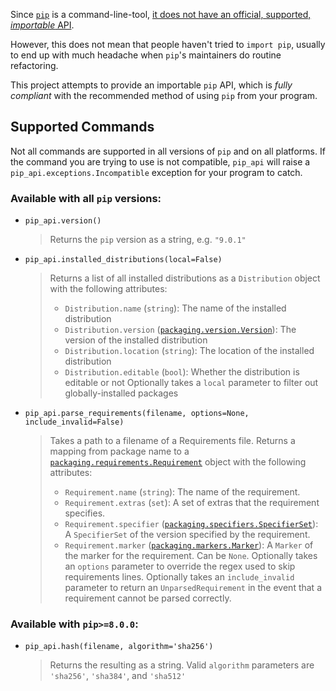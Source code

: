 
Since [`pip`](https://pypi.org/p/pip) is a command-line-tool, [it does not have
an official, supported, _importable_
API](https://pip.pypa.io/en/latest/user_guide/#using-pip-from-your-program).

However, this does not mean that people haven't tried to `import pip`, usually
to end up with much headache when `pip`'s maintainers do routine refactoring.

This project attempts to provide an importable `pip` API, which is _fully
compliant_ with the recommended method of using `pip` from your program.

## Supported Commands

Not all commands are supported in all versions of `pip` and on all platforms.
If the command you are trying to use is not compatible, `pip_api` will raise a
`pip_api.exceptions.Incompatible` exception for your program to catch.

### Available with all `pip` versions:
* `pip_api.version()`
  > Returns the `pip` version as a string, e.g. `"9.0.1"`

* `pip_api.installed_distributions(local=False)`
  > Returns a list of all installed distributions as a `Distribution` object with the following attributes:
  > * `Distribution.name` (`string`): The name of the installed distribution
  > * `Distribution.version` ([`packaging.version.Version`](https://packaging.pypa.io/en/latest/version/#packaging.version.Version)): The version of the installed distribution
  > * `Distribution.location` (`string`): The location of the installed distribution
  > * `Distribution.editable` (`bool`): Whether the distribution is editable or not
  > Optionally takes a `local` parameter to filter out globally-installed packages

* `pip_api.parse_requirements(filename, options=None, include_invalid=False)`
  > Takes a path to a filename of a Requirements file. Returns a mapping from package name to a [`packaging.requirements.Requirement`](https://packaging.pypa.io/en/latest/requirements/#packaging.requirements.Requirement) object with the following attributes:
  > * `Requirement.name` (`string`): The name of the requirement.
  > * `Requirement.extras` (`set`): A set of extras that the requirement specifies.
  > * `Requirement.specifier` ([`packaging.specifiers.SpecifierSet`](https://packaging.pypa.io/en/latest/specifiers/#packaging.specifiers.SpecifierSet)): A `SpecifierSet` of the version specified by the requirement.
  > * `Requirement.marker` ([`packaging.markers.Marker`](https://packaging.pypa.io/en/latest/markers/#packaging.markers.Marker)): A `Marker` of the marker for the requirement. Can be `None`.
  > Optionally takes an `options` parameter to override the regex used to skip requirements lines.
  > Optionally takes an `include_invalid` parameter to return an `UnparsedRequirement` in the event that a requirement cannot be parsed correctly.

### Available with `pip>=8.0.0`:
* `pip_api.hash(filename, algorithm='sha256')`
  > Returns the resulting as a string.
  > Valid `algorithm` parameters are `'sha256'`, `'sha384'`, and `'sha512'`

